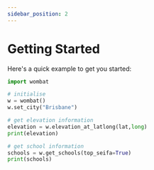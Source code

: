 ```yaml
---
sidebar_position: 2
---
```


# Getting Started

Here's a quick example to get you started:

```python
import wombat

# initialise
w = wombat()
w.set_city("Brisbane")

# get elevation information
elevation = w.elevation_at_latlong(lat,long)
print(elevation)

# get school information
schools = w.get_schools(top_seifa=True)
print(schools)
```
